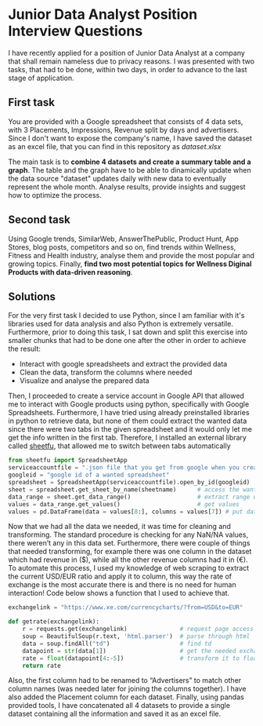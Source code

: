 # Junior Data Analyst Position Interview Questions

I have recently applied for a position of Junior Data Analyst at a company that shall remain nameless due to privacy reasons. 
I was presented with two tasks, that had to be done, within two days, in order to advance to the last stage of application.

## First task

You are provided with a Google spreadsheet that consists of 4 data sets, with 3 Placements, Impressions, Revenue split by days and advertisers. Since I don't want to expose the company's name, I have saved the dataset as an excel file, that you can find in this repository as *dataset.xlsx*

The main task is to **combine 4 datasets and create a summary table and a graph**. The table and the graph have to be able to dinamically update when the data source "dataset" updates daily with new data to eventually represent the whole month. Analyse results, provide insights and suggest how to optimize the process.

## Second task

Using Google trends, SimilarWeb, AnswerThePublic, Product Hunt, App Stores, blog posts, competitors and so on, find trends within Wellness, Fitness and Health industry, analyse them and provide the most popular and growing topics. Finally, **find two most potential topics for Wellness Diginal Products with data-driven reasoning**.

## Solutions

For the very first task I decided to use Python, since I am familiar with it's libraries used for data analysis and also Python is extremely versatile. Furthermore, prior to doing this task, I sat down and split this exercise into smaller chunks that had to be done one after the other in order to achieve the result:
- Interact with google spreadsheets and extract the provided data
- Clean the data, transform the columns where needed
- Visualize and analyse the prepared data

Then, I proceeded to create a service account in Google API that allowed me to interact with Google products using python, specifically with Google Spreadsheets. Furthermore, I have tried using already preinstalled libraries in python to retrieve data, but none of them could extract the wanted data since there were two tabs in the given spreadsheet and it would only let me get the info written in the first tab. Therefore, I installed an external library called [sheetfu](https://github.com/socialpoint-labs/sheetfu), that allowed me to switch between tabs automatically
```python
from sheetfu import SpreadsheetApp
serviceaccountfile = ".json file that you get from google when you create service account"
googleid = "google id of a wanted spreadsheet"
spreadsheet = SpreadsheetApp(serviceaccountfile).open_by_id(googleid)
sheet = spreadsheet.get_sheet_by_name(sheetname)      # access the wanted tab
data_range = sheet.get_data_range()                   # extract range where the data is
values = data_range.get_values()                      # get values
values = pd.DataFrame(data = values[8:], columns = values[7]) # put data into pandas dataframe
```
Now that we had all the data we needed, it was time for cleaning and transforming. The standard procedure is checking for any NaN/NA values, there weren’t any in this data set. Furthermore, there were couple of things that needed transforming, for example there was one column in the dataset which had revenue in ($), while all the other revenue columns had it in (€). To automate this process, I used my knowledge of web scraping to extract the current USD/EUR ratio and apply it to column, this way the rate of exchange is the most accurate there is and there is no need for human interaction! Code below shows a function that I used to achieve that. 
```python
exchangelink = "https://www.xe.com/currencycharts/?from=USD&to=EUR"

def getrate(exchangelink):
    r = requests.get(exchangelink)               # request page access
    soup = BeautifulSoup(r.text, 'html.parser')  # parse through html
    data = soup.findAll("td")                    # find td
    datapoint = str(data[1])                     # get the needed exchange rate
    rate = float(datapoint[4:-5])                # transform it to float
    return rate
```
Also, the first column had to be renamed to “Advertisers” to match other column names (was needed later for joining the columns together). I have also added the Placement column for each dataset. Finally, using pandas provided tools, I have concatenated all 4 datasets to provide a single dataset containing all the information and saved it as an excel file.
